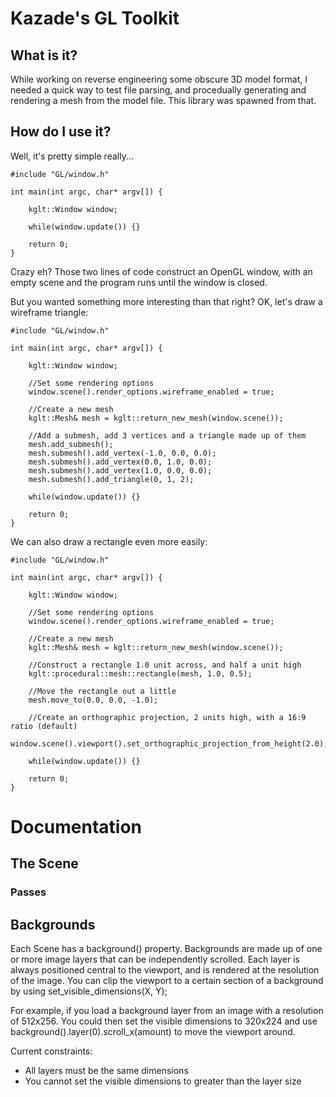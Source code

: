 # Kazade's GL Toolkit

## What is it?

While working on reverse engineering some obscure 3D model format, I needed a 
quick way to test file parsing, and procedually generating and rendering a mesh
from the model file. This library was spawned from that.

## How do I use it?

Well, it's pretty simple really...

```
#include "GL/window.h"

int main(int argc, char* argv[]) {

    kglt::Window window;
    
    while(window.update()) {}    

    return 0;
}
```

Crazy eh? Those two lines of code construct an OpenGL window, with an empty
scene and the program runs until the window is closed. 

But you wanted something more interesting than that right? OK, let's draw a
wireframe triangle:

    #include "GL/window.h"

    int main(int argc, char* argv[]) {

        kglt::Window window;

        //Set some rendering options
        window.scene().render_options.wireframe_enabled = true;

        //Create a new mesh
        kglt::Mesh& mesh = kglt::return_new_mesh(window.scene());
    
        //Add a submesh, add 3 vertices and a triangle made up of them
        mesh.add_submesh();
        mesh.submesh().add_vertex(-1.0, 0.0, 0.0);
        mesh.submesh().add_vertex(0.0, 1.0, 0.0);
        mesh.submesh().add_vertex(1.0, 0.0, 0.0);
        mesh.submesh().add_triangle(0, 1, 2);
    
        while(window.update()) {}    

        return 0;
    }


We can also draw a rectangle even more easily:


    #include "GL/window.h"

    int main(int argc, char* argv[]) {

        kglt::Window window;

        //Set some rendering options
        window.scene().render_options.wireframe_enabled = true;

        //Create a new mesh
        kglt::Mesh& mesh = kglt::return_new_mesh(window.scene());
    
        //Construct a rectangle 1.0 unit across, and half a unit high
        kglt::procedural::mesh::rectangle(mesh, 1.0, 0.5);
	
        //Move the rectangle out a little
        mesh.move_to(0.0, 0.0, -1.0);
	
        //Create an orthographic projection, 2 units high, with a 16:9 ratio (default)
        window.scene().viewport().set_orthographic_projection_from_height(2.0);
	
        while(window.update()) {}    

        return 0;
    }


# Documentation

## The Scene

### Passes

## Backgrounds

Each Scene has a background() property. Backgrounds are made up of one or more image layers that can be independently scrolled. Each layer is always positioned central to the viewport, and is rendered at the resolution of the image. You can clip the viewport to a certain section of a background by using set_visible_dimensions(X, Y);

For example, if you load a background layer from an image with a resolution of 512x256. You could then set the visible dimensions to 320x224 and use background().layer(0).scroll_x(amount) to move the viewport around.

Current constraints:

 * All layers must be the same dimensions
 * You cannot set the visible dimensions to greater than the layer size






